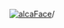 [![alcaFace](https://camo.githubusercontent.com/2ee094c4af74cb0ec2e19388fccfb809837623e3/68747470733a2f2f7374617469632d63646e2e6a74766e772e6e65742f656d6f7469636f6e732f76312f3332383632362f312e30)](https://twitch.tv/Alca)/

<!--
# My "Popular" CodePens

<table>
	<tr>
		<th></th>
		<th>Title</th>
		<th>Last updated</th>
	</tr>
	<tr>
		<td><a href="https://codepen.io/Alca/pen/BaxwGJy" rel="nofollow"><img src="https://codepen.io/alca/pen/BaxwGJy/image/default.png" width="100" height="56.25"></a></td>
		<td><a href="https://codepen.io/Alca/pen/BaxwGJy" rel="nofollow">A Pen by Jacob Foster</a></td>
		<td>Sep 24, 2022</td>
	</tr>
	<tr>
		<td><a href="https://codepen.io/Alca/pen/XWqgvqJ" rel="nofollow"><img src="https://codepen.io/alca/pen/XWqgvqJ/image/default.png" width="100" height="56.25"></a></td>
		<td><a href="https://codepen.io/Alca/pen/XWqgvqJ" rel="nofollow">Tiled image viewer (MidJourney)</a></td>
		<td>Sep 22, 2022</td>
	</tr>
	<tr>
		<td><a href="https://codepen.io/Alca/pen/rNvmWxw" rel="nofollow"><img src="https://codepen.io/alca/pen/rNvmWxw/image/default.png" width="100" height="56.25"></a></td>
		<td><a href="https://codepen.io/Alca/pen/rNvmWxw" rel="nofollow">A Pen by Jacob Foster</a></td>
		<td>Sep 19, 2022</td>
	</tr>
	<tr>
		<td><a href="https://codepen.io/Alca/pen/ExLgLop" rel="nofollow"><img src="https://codepen.io/alca/pen/ExLgLop/image/default.png" width="100" height="56.25"></a></td>
		<td><a href="https://codepen.io/Alca/pen/ExLgLop" rel="nofollow">A Pen by Jacob Foster</a></td>
		<td>Sep 13, 2022</td>
	</tr>
	<tr>
		<td><a href="https://codepen.io/Alca/pen/bGMeVVP" rel="nofollow"><img src="https://codepen.io/alca/pen/bGMeVVP/image/default.png" width="100" height="56.25"></a></td>
		<td><a href="https://codepen.io/Alca/pen/bGMeVVP" rel="nofollow">A Pen by Jacob Foster</a></td>
		<td>Sep 11, 2022</td>
	</tr>
	<tr>
		<td><a href="https://codepen.io/Alca/pen/qBYdQYB" rel="nofollow"><img src="https://codepen.io/alca/pen/qBYdQYB/image/default.png" width="100" height="56.25"></a></td>
		<td><a href="https://codepen.io/Alca/pen/qBYdQYB" rel="nofollow">A Pen by Jacob Foster</a></td>
		<td>Sep 6, 2022</td>
	</tr>
	<tr>
		<td><a href="https://codepen.io/Alca/pen/qBYEdEM" rel="nofollow"><img src="https://codepen.io/alca/pen/qBYEdEM/image/default.png" width="100" height="56.25"></a></td>
		<td><a href="https://codepen.io/Alca/pen/qBYEdEM" rel="nofollow">A Pen by Jacob Foster</a></td>
		<td>Sep 4, 2022</td>
	</tr>
	<tr>
		<td><a href="https://codepen.io/Alca/pen/xxWNEZe" rel="nofollow"><img src="https://codepen.io/alca/pen/xxWNEZe/image/default.png" width="100" height="56.25"></a></td>
		<td><a href="https://codepen.io/Alca/pen/xxWNEZe" rel="nofollow">IngameAsylum 3.0 Launch...</a></td>
		<td>Aug 25, 2022</td>
	</tr>
	<tr>
		<td><a href="https://codepen.io/Alca/pen/bGvZpEP" rel="nofollow"><img src="https://codepen.io/alca/pen/bGvZpEP/image/default.png" width="100" height="56.25"></a></td>
		<td><a href="https://codepen.io/Alca/pen/bGvZpEP" rel="nofollow">A Pen by Jacob Foster</a></td>
		<td>Aug 22, 2022</td>
	</tr>
	<tr>
		<td><a href="https://codepen.io/Alca/pen/WNzyaBV" rel="nofollow"><img src="https://codepen.io/alca/pen/WNzyaBV/image/default.png" width="100" height="56.25"></a></td>
		<td><a href="https://codepen.io/Alca/pen/WNzyaBV" rel="nofollow">FreckleBytes Overlay Animation</a></td>
		<td>Aug 10, 2022</td>
	</tr>
</table>

---

###### Last updated: Sat, 24 Sep 2022 05:21:42 GMT
-->
